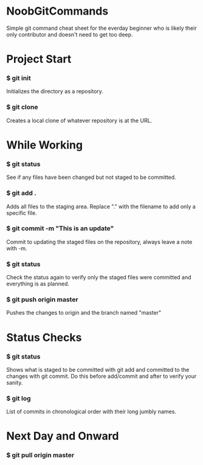 # NoobGitCommands
Simple git command cheat sheet for the everday beginner who is likely their only contributor and doesn't need to get too deep.

# Project Start
### $ git init
Initializes the directory as a repository.
### $ git clone <remote-url>
Creates a local clone of whatever repository is at the URL.

# While Working
### $ git status
See if any files have been changed but not staged to be committed.
### $ git add .
Adds all files to the staging area. Replace "." with the filename to add only a specific file.
### $ git commit -m "This is an update"
Commit to updating the staged files on the repository, always leave a note with -m.
### $ git status
Check the status again to verify only the staged files were committed and everything is as planned.
### $ git push origin master
Pushes the changes to origin and the branch named "master"

# Status Checks
### $ git status
Shows what is staged to be committed with git add and committed to the changes with git commit. Do this before add/commit and after to verify your sanity.
### $ git log
List of commits in chronological order with their long jumbly names.

# Next Day and Onward
### $ git pull origin master
